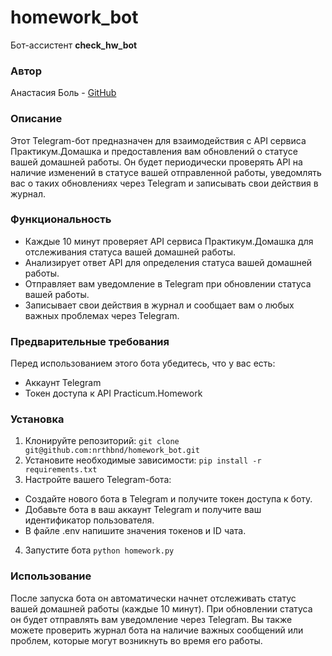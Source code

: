 # homework_bot
Бот-ассистент **check_hw_bot**

### Автор
Анастасия Боль - [GitHub](https://github.com/nrthbnd)

### Описание
Этот Telegram-бот предназначен для взаимодействия с API сервиса Практикум.Домашка и предоставления вам
обновлений о статусе вашей домашней работы. Он будет периодически проверять API на наличие изменений
в статусе вашей отправленной работы, уведомлять вас о таких обновлениях через Telegram и записывать
свои действия в журнал.

### Функциональность
- Каждые 10 минут проверяет API сервиса Практикум.Домашка для отслеживания статуса вашей домашней работы.
- Анализирует ответ API для определения статуса вашей домашней работы.
- Отправляет вам уведомление в Telegram при обновлении статуса вашей работы.
- Записывает свои действия в журнал и сообщает вам о любых важных проблемах через Telegram.

### Предварительные требования
Перед использованием этого бота убедитесь, что у вас есть:
- Аккаунт Telegram
- Токен доступа к API Practicum.Homework

### Установка
1. Клонируйте репозиторий:
  `git clone git@github.com:nrthbnd/homework_bot.git`
2. Установите необходимые зависимости:
  `pip install -r requirements.txt`
3. Настройте вашего Telegram-бота:
- Создайте нового бота в Telegram и получите токен доступа к боту.
- Добавьте бота в ваш аккаунт Telegram и получите ваш идентификатор пользователя.
- В файле .env напишите значения токенов и ID чата.
4. Запустите бота
  `python homework.py`

### Использование
После запуска бота он автоматически начнет отслеживать статус вашей домашней работы (каждые 10 минут).
При обновлении статуса он будет отправлять вам уведомление через Telegram.
Вы также можете проверить журнал бота на наличие важных сообщений или проблем,
которые могут возникнуть во время его работы.
